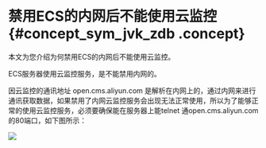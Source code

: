 # 禁用ECS的内网后不能使用云监控 {#concept_sym_jvk_zdb .concept}

本文为您介绍为何禁用ECS的内网后不能使用云监控。

ECS服务器使用云监控服务，是不能禁用内网的。

因云监控的通讯地址 open.cms.aliyun.com 是解析在内网上的，通过内网来进行通讯获取数据，如果禁用了内网云监控服务会出现无法正常使用，所以为了能够正常的使用云监控服务，必须要确保能在服务器上能telnet 通open.cms.aliyun.com 的80端口，如下图所示：

![](http://static-aliyun-doc.oss-cn-hangzhou.aliyuncs.com/assets/img/6268/15619490534962_zh-CN.jpg)

